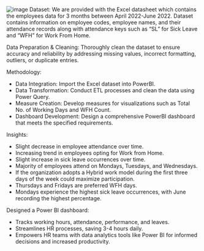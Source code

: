 ![image](https://github.com/user-attachments/assets/d7c85a85-fe16-4fb1-820a-1bdd29291778) 
Dataset:
We are provided with the Excel datasheet which contains the employees data for 3 months between April 2022-June 2022. Dataset contains information on employee codes, employee names, and their attendance records along with attendance keys such as “SL” for Sick Leave and “WFH” for Work From Home.

Data Preparation & Cleaning:
Thoroughly clean the dataset to ensure accuracy and reliability by addressing missing values, incorrect formatting, outliers, or duplicate entries.

Methodology:
- Data Integration: Import the Excel dataset into PowerBI.
- Data Transformation: Conduct ETL processes and clean the data using Power Query.
- Measure Creation: Develop measures for visualizations such as Total No. of Working Days and WFH Count.
- Dashboard Development: Design a comprehensive PowerBI dashboard that meets the specified requirements.

Insights:
- Slight decrease in employee attendance over time.
- Increasing trend in employees opting for Work from Home.
- Slight increase in sick leave occurrences over time.
- Majority of employees attend on Mondays, Tuesdays, and Wednesdays.
- If the organization adopts a Hybrid work model during the first three days of the week could maximize participation.
- Thursdays and Fridays are preferred WFH days.
- Mondays experience the highest sick leave occurrences, with June recording the highest percentage.

Designed a Power BI dashboard:
- Tracks working hours, attendance, performance, and leaves.
- Streamlines HR processes, saving 3-4 hours daily.
- Empowers HR teams with data analytics tools like Power BI for informed decisions and increased productivity.
